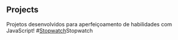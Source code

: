 ## Projects

Projetos desenvolvidos para aperfeiçoamento de habilidades com JavaScript!
#<a href="./Stopwatch/index.html">Stopwatch</a>Stopwatch
